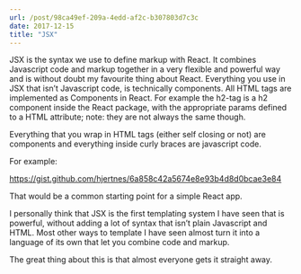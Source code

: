 ```yaml
---
url: /post/98ca49ef-209a-4edd-af2c-b307803d7c3c
date: 2017-12-15
title: "JSX"
---
```


JSX is the syntax we use to define markup with React. It combines Javascript code and markup together in a very flexible and powerful way and is without doubt my favourite thing about React. Everything you use in JSX that isn&#8217;t Javascript code, is technically components. All HTML tags are implemented as Components in React. For example the h2-tag is a h2 component inside the React package, with the appropriate params defined to a HTML attribute; note: they are not always the same though.



Everything that you wrap in HTML tags (either self closing or not) are components and everything inside curly braces are javascript code.



For example:



<https://gist.github.com/hjertnes/6a858c42a5674e8e93b4d8d0bcae3e84>



That would be a common starting point for a simple React app.



I personally think that JSX is the first templating system I have seen that is powerful, without adding a lot of syntax that isn&#8217;t plain Javascript and HTML. Most other ways to template I have seen almost turn it into a language of its own that let you combine code and markup.



The great thing about this is that almost everyone gets it straight away.